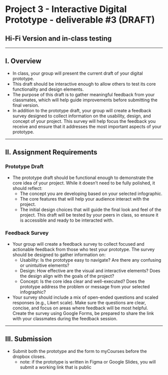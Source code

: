 # Project 3 - Interactive Digital Prototype - deliverable #3 (DRAFT)
## Hi-Fi Version and in-class testing

---

## I. Overview
- In class, your group will present the current draft of your digital prototype.
- This draft should be interactive enough to allow others to test its core functionality and design elements.
- The purpose of this draft is to gather meaningful feedback from your classmates, which will help guide improvements before submitting the final version.
- In addition to the prototype draft, your group will create a feedback survey designed to collect information on the usability, design, and concept of your project. This survey will help focus the feedback you receive and ensure that it addresses the most important aspects of your prototype.

---

## II. Assignment Requirements
### Prototype Draft
- The prototype draft should be functional enough to demonstrate the core idea of your project. While it doesn’t need to be fully polished, it should reflect:
  - The concept you are developing based on your selected infographic.
  - The core features that will help your audience interact with the project.
  - The initial design choices that will guide the final look and feel of the project.
This draft will be tested by your peers in class, so ensure it is accessible and ready to be interacted with.

### Feedback Survey
- Your group will create a feedback survey to collect focused and actionable feedback from those who test your prototype. The survey should be designed to gather information on:
  - Usability: Is the prototype easy to navigate? Are there any confusing or unintuitive elements?
  - Design: How effective are the visual and interactive elements? Does the design align with the goals of the project?
  - Concept: Is the core idea clear and well-executed? Does the prototype address the problem or message from your selected infographic?
- Your survey should include a mix of open-ended questions and scaled responses (e.g., Likert scale). Make sure the questions are clear, concise, and focus on areas where feedback will be most helpful. Create the survey using Google Forms, be prepared to share the link with your classmates during the feedback session.

---

## III. Submission
- Submit both the prototype and the form to myCourses before the dropbox closes.
  - note: if the prototype is written in Figma or Google Slides, you will submit a working link that is public 
